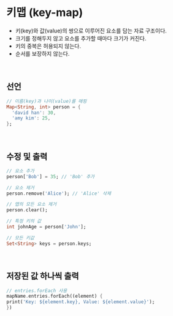 # 키맵 (key-map)
- 키(key)와 값(value)의 쌍으로 이루어진 요소를 담는 자료 구조이다.
- 크기를 정해두지 않고 요소를 추가할 때마다 크기가 커진다.   
- 키의 중복은 허용되지 않는다.
- 순서를 보장하지 않는다.
<br/>

## 선언
```dart
// 이름(key)과 나이(value)를 매핑
Map<String, int> person = {
  'david han': 30,
  'amy kim': 25,
};
```
<br/>

## 수정 및 출력
```dart
// 요소 추가
person['Bob'] = 35; // 'Bob' 추가

// 요소 제거
person.remove('Alice'); // 'Alice' 삭제

// 맵의 모든 요소 제거
person.clear();

// 특정 키의 값
int johnAge = person['John'];

// 모든 키값
Set<String> keys = person.keys;
```
<br/>

## 저장된 값 하나씩 출력
```dart
// entries.forEach 사용
mapName.entries.forEach((element) {
print('Key: ${element.key}, Value: ${element.value}');
})
```

